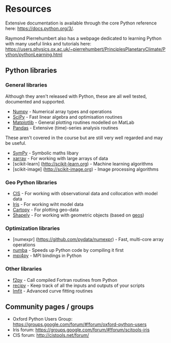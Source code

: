# Resources

Extensive documentation is available through the core Python reference here: https://docs.python.org/3/.

Raymond Pierrehumbert also has a webpage dedicated to learning Python with many useful links and tutorials here: https://users.physics.ox.ac.uk/~pierrehumbert/PrinciplesPlanetaryClimate/Python/pythonLearning.html

## Python libraries

### General libraries

Although they aren't released with Python, these are all well tested, documented and supported. 

 * [Numpy](http://docs.scipy.org/doc/numpy/) - Numerical array types and operations
 * [SciPy](http://docs.scipy.org/doc/scipy/reference/) - Fast linear algebra and optimisation routines
 * [Matplotlib](http://matplotlib.org/contents.html) - General plotting routines modelled on MatLab
 * [Pandas](http://pandas.pydata.org/pandas-docs/stable/) - Extensive (time)-series analysis routines

These aren't covered in the course but are still very well regarded and may be useful.

 * [SymPy](http://docs.sympy.org/) - Symbolic maths libary
 * [xarray](http://xarray.pydata.org/en/stable/) - For working with large arrays of data
 * [scikit-learn] (http://scikit-learn.org) - Machine learning algorithms
 * [scikit-image] (http://scikit-image.org) - Image processing algorithms

### Geo Python libraries

 * [CIS](http://cistools.net) - For working with observational data and collocation with model data
 * [Iris](http://scitools.org.uk/iris/) - For working wiht model data
 * [Cartopy](http://scitools.org.uk/cartopy/) - For plotting geo-data
 * [Shapely](https://pypi.python.org/pypi/Shapely) - For working with geometric objects (based on [geos](http://trac.osgeo.org/geos/))
 
### Optimization libraries

 * [numexpr] (https://github.com/pydata/numexpr) - Fast, multi-core array operations
 * [numba](http://numba.pydata.org) - Speeds up Python code by compiling it first
 * [mpi4py](http://pythonhosted.org/mpi4py/) - MPI bindings in Python
 
### Other libraries

 * [f2py](https://docs.scipy.org/doc/numpy-dev/f2py/) - Call compiled Fortran routines from Python
 * [recipy](https://github.com/recipy/recipy) - Keep track of all the inputs and outputs of your scripts
 * [lmfit](http://lmfit.github.io/lmfit-py/index.html) - Advanced curve fitting routines
 
## Community pages / groups

 * Oxford Python Users Group: https://groups.google.com/forum/#!forum/oxford-python-users
 * Iris forum: https://groups.google.com/forum/#!forum/scitools-iris
 * CIS forum: http://cistools.net/forum/
